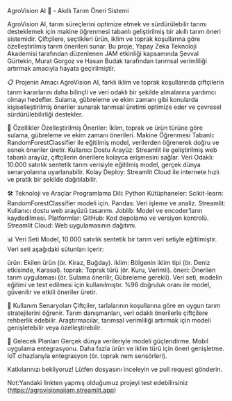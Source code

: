 AgroVision AI 🌾 - Akıllı Tarım Öneri Sistemi

AgroVision AI, tarım süreçlerini optimize etmek ve sürdürülebilir tarımı desteklemek için makine öğrenmesi tabanlı geliştirilmiş bir akıllı tarım öneri sistemidir. Çiftçilere, seçtikleri ürün, iklim ve toprak koşullarına göre özelleştirilmiş tarım önerileri sunar. Bu proje, Yapay Zeka Teknoloji Akademisi tarafından düzenlenen JAM etkinliği kapsamında Şevval Gürtekin, Murat Gorgoz ve Hasan Budak tarafından tarımsal verimliliği artırmak amacıyla hayata geçirilmiştir.

📋 Projenin Amacı
AgroVision AI, farklı iklim ve toprak koşullarında çiftçilerin tarım kararlarını daha bilinçli ve veri odaklı bir şekilde almalarına yardımcı olmayı hedefler. Sulama, gübreleme ve ekim zamanı gibi konularda kişiselleştirilmiş öneriler sunarak tarımsal üretimi optimize eder ve çevresel sürdürülebilirliği destekler.

🚀 Özellikler
Özelleştirilmiş Öneriler: İklim, toprak ve ürün türüne göre sulama, gübreleme ve ekim zamanı önerileri.
Makine Öğrenmesi Tabanlı: RandomForestClassifier ile eğitilmiş model, verilerden öğrenerek doğru ve esnek öneriler üretir.
Kullanıcı Dostu Arayüz: Streamlit ile geliştirilmiş web tabanlı arayüz, çiftçilerin önerilere kolayca erişmesini sağlar.
Veri Odaklı: 10.000 satırlık sentetik tarım verisiyle eğitilmiş model, gerçek dünya senaryolarına uyarlanabilir.
Kolay Deploy: Streamlit Cloud ile internete hızlı ve pratik bir şekilde dağıtılabilir.



🛠 Teknoloji ve Araçlar
Programlama Dili: Python
Kütüphaneler:
Scikit-learn: RandomForestClassifier modeli için.
Pandas: Veri işleme ve analiz.
Streamlit: Kullanıcı dostu web arayüzü tasarımı.
Joblib: Model ve encoder’ların kaydedilmesi.
Platformlar:
GitHub: Kod depolama ve versiyon kontrolü.
Streamlit Cloud: Web uygulamasının dağıtımı.



📊 Veri Seti
Model, 10.000 satırlık sentetik bir tarım veri setiyle eğitilmiştir. Veri seti aşağıdaki sütunları içerir:

ürün: Ekilen ürün (ör. Kiraz, Buğday).
iklim: Bölgenin iklim tipi (ör. Deniz etkisinde, Karasal).
toprak: Toprak türü (ör. Kuru, Verimli).
öneri: Önerilen tarım uygulaması (ör. Sulama önerilir, Gübreleme gerekli).
Veri seti, modelin eğitimi ve test edilmesi için kullanılmıştır. %96 doğruluk oranı ile model, güvenilir ve etkili öneriler üretir.





🌟 Kullanım Senaryoları
Çiftçiler, tarlalarının koşullarına göre en uygun tarım stratejilerini öğrenir.
Tarım danışmanları, veri odaklı önerilerle çiftçilere rehberlik edebilir.
Araştırmacılar, tarımsal verimliliği artırmak için modeli genişletebilir veya özelleştirebilir.


📢 Gelecek Planları
Gerçek dünya verileriyle modeli güçlendirme.
Mobil uygulama entegrasyonu.
Daha fazla ürün ve iklim türü için öneri genişletme.
IoT cihazlarıyla entegrasyon (ör. toprak nem sensörleri).



Katkılarınızı bekliyoruz! Lütfen  dosyasını inceleyin ve pull request gönderin.

Not:Yandaki  linkten  yapmış olduğumuz projeyi test edebilirsiniz (https://agrovisionaijam.streamlit.app)
